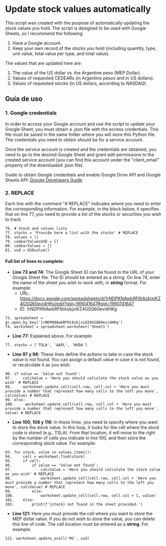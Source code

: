 # Update stock values automatically

This script was created with the purpose of automatically updating the stock values you hold. The script is designed to be used with Google Sheets, so I recommend the following:

1. Have a Google account.
2. Keep your own record of the stocks you hold (including quantity, type, unit value, total value per type, and total value).

The values that are updated here are:

1. The value of the US dollar vs. the Argentine peso (MEP Dollar).
2. Values of requested CEDEARs (in Argentine pesos and in US dollars).
3. Values of requested stocks (in US dollars, according to NASDAQ).

## Guía de uso
### 1. Google credentials
In order to access your Google account and use the script to update your Google Sheet, you must obtain a .json file with the access credentials. This file must be saved in the same folder where you will store this Python file. The credentials you need to obtain should be for a service account.

Once the service account is created and the credentials are obtained, you need to go to the desired Google Sheet and grant edit permissions to the created service account (you can find this account under the "client_email" property of the downloaded .json file).

Guide to obtain Google credentials and enable Google Drive API and Google Sheets API: [Google Developers Guide](https://developers.google.com/workspace/guides/create-credentials?hl=es-419)

### 2. REPLACE
Each line with the comment "# REPLACE" indicates where you need to enter the corresponding information. For example, in the block below, it specifies that on line 77, you need to provide a list of the stocks or securities you wish to track.
```
76. # Stock and values lists
77. stocks = 'Provide here a list with the stocks' # REPLACE
78. values = []
79. cedearValuesUSD = []
80. cedearValues = []
81. usd = USDvalue()
```
#### Full list of lines to complete:
- **Line 73 and 74:** The Google Sheet ID can be found in the URL of your Google Sheet file. The ID should be entered as a string. On line 74, enter the name of the sheet you wish to work with, in **string** format. For example:
    - URL: https://docs.google.com/spreadsheets/d/1rNDPKNAwbRF6tAzbjxiKZ4GSQ60evi4HKg/edit?gid=199041647#gid=1990741647
    - ID: 1rNDPKNAwbRF6tAzbjxiKZ4GSQ60evi4HKg
 ```
73. spreadsheet = gc.open_by_key('1rNDPKNAwbRF6tAzbjxiKZ4GSQ60evi4HKg') 
74. worksheet = spreadsheet.worksheet('Sheet1') 
```
- **Line 77:** Explained above. For example:
 ```
77. stocks = ['TSLA', 'AAPL', 'NVDA']
```
- **Line 97 y 98:** These lines define the actions to take in case the stock value is not found. You can assign a default value in case it is not found, or recalculate it as you wish.
```
96. if value == 'Value not found':
97.     calcValue = 'Here you should calculate the stock value as you wish' # REPLACE
98.     worksheet.update_cell(cell.row, cell.col + 'Here you must provide a number that represent how many cells to the left you move', calcValue) # REPLACE
99. else:
100.     worksheet.update_cell(cell.row, cell.col + 'Here you must provide a number that represent how many cells to the left you move', value) # REPLACE
```
- **Line 100, 108 y 116:** In these lines, you need to specify where you want to store the stock value. In this loop, it looks for the cell where the stock code is stored (e.g., TSLA). From that location, it will move to the right by the number of cells you indicate in line 100, and then store the corresponding stock value. For example:
```
93. for stock, value in values.items():
94.     cell = worksheet.find(stock)
95.     if cell:
96.         if value == 'Value not found':
97.             calcValue = 'Here you should calculate the stock value as you wish' # REPLACE
98.             worksheet.update_cell(cell.row, cell.col + 'Here you must provide a number that represent how many cells to the left you move', calcValue) # REPLACE
99.         else:
100.            worksheet.update_cell(cell.row, cell.col + 1, value)
101.    else:
102.        print(f'{stock} not found in the sheet provided.')
```
- **Line 121:** Here you must provide the cell where you want to store the MEP dollar value. If you do not wish to store the value, you can delete this line of code. The cell location must be entered as a **string**. For example:
```
121. worksheet.update_acell('M1', usd)
```